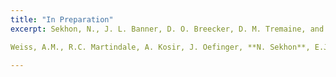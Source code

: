 ```yaml
---
title: "In Preparation"
excerpt: Sekhon, N., J. L. Banner, D. O. Breecker, D. M. Tremaine, and N.R. Miller. *A two-year (2017 - 2019 CE) monitoring study to evaluate processes modulating elemental and isotopic variability in a karst system in southeastern New Mexico.* for Journal of Hydrology.

Weiss, A.M., R.C. Martindale, A. Kosir, J. Oefinger, **N. Sekhon**, E.J. Ramos, D.O. Breecker, & N.R. Miller. *A late Paleocene-early Eocene dissolution surface on a mid-latitude shallow carbonate platform, with paleoenvironmental implications.

---
```

